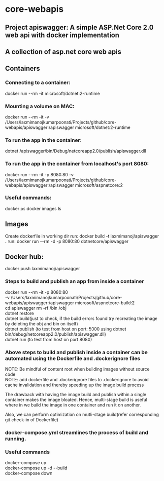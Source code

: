 # core-webapis
## Project apiswagger: A simple ASP.Net Core 2.0 web api with docker implementation
## A collection of asp.net core web apis

## Containers
### Connecting to a container: 
docker run --rm -it microsoft/dotnet:2-runtime

### Mounting a volume on MAC:
docker run --rm -it -v /Users/laxmimanojkumarpoonati/Projects/github/core-webapis/apiswagger:/apiswagger microsoft/dotnet:2-runtime

### To run the app in the container:
dotnet /apiswagger/bin/Debug/netcoreapp2.0/publish/apiswagger.dll

### To run the app in the container from localhost's port 8080:
docker run --rm -it -p 8080:80 -v /Users/laxmimanojkumarpoonati/Projects/github/core-webapis/apiswagger:/apiswagger microsoft/aspnetcore:2

### Useful commands:
docker ps
docker images ls

## Images
Create dockerfile in working dir
run: docker build -t laxmimanoj/apiswagger .
run: docker run --rm -d -p 8080:80 dotnetcore/apiswagger 

## Docker hub:
docker push laxmimanoj/apiswagger

### Steps to build and publish an app from inside a container
docker run --rm -it -p 8080:80  
-v /Users/laxmimanojkumarpoonati/Projects/github/core-webapis/apiswagger:/apiswagger  microsoft/aspnetcore-build:2  
cd apiswagger
rm -rf /bin /obj  
dotnet restore  
dotnet build(just to check, if the build errors found try recreating the image by deleting the obj and bin on itself)  
dotnet publish (to test from host on port: 5000 using  dotnet bin/debug/netcoreapp2.0/publish/apiswagger.dll)  
dotnet run (to test from host on port 8080)  

### Above steps to build and publish inside a container can be automated using the Dockerfile and .dockerignore files
NOTE: Be mindful of content root when building images without source code  
NOTE: add dockerfile and .dockerignore files to .dockerignore to avoid cache invalidation and thereby speeding up the image build process

The drawback with having the image build and publish within  a single container makes the image bloated.
Hence, multi-stage build is useful where in we build the image in one container and run it on another. 

Also, we can perform optimization on mutli-stage build(refer corresponding git check-in of Dockerfile)

### docker-compose.yml streamlines the process of build and running.
### Useful commands
docker-compose up  
docker-compose up -d --build  
docker-compose down  

